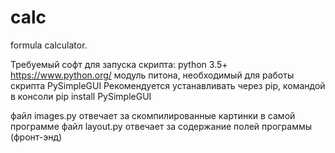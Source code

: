# calc
formula calculator.

Требуемый софт для запуска скрипта:
python 3.5+ https://www.python.org/
модуль питона, необходимый для работы скрипта PySimpleGUI
Рекомендуется устанавливать через pip, командой в консоли pip install PySimpleGUI

файл images.py отвечает за скомпилированные картинки в самой программе
файл layout.py отвечает за содержание полей программы (фронт-энд)

